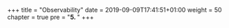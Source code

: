 +++
title = "Observability"
date = 2019-09-09T17:41:51+01:00
weight = 50
chapter = true
pre = "<b>5. </b>"
+++
